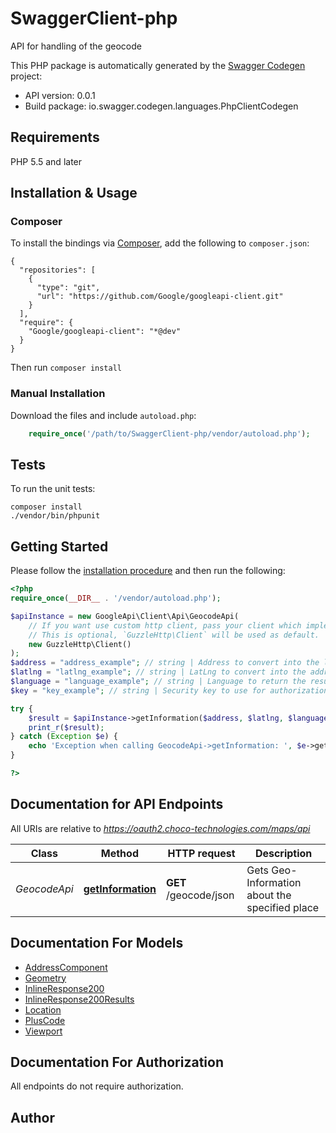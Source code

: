 # SwaggerClient-php
API for handling of the geocode

This PHP package is automatically generated by the [Swagger Codegen](https://github.com/swagger-api/swagger-codegen) project:

- API version: 0.0.1
- Build package: io.swagger.codegen.languages.PhpClientCodegen

## Requirements

PHP 5.5 and later

## Installation & Usage
### Composer

To install the bindings via [Composer](http://getcomposer.org/), add the following to `composer.json`:

```
{
  "repositories": [
    {
      "type": "git",
      "url": "https://github.com/Google/googleapi-client.git"
    }
  ],
  "require": {
    "Google/googleapi-client": "*@dev"
  }
}
```

Then run `composer install`

### Manual Installation

Download the files and include `autoload.php`:

```php
    require_once('/path/to/SwaggerClient-php/vendor/autoload.php');
```

## Tests

To run the unit tests:

```
composer install
./vendor/bin/phpunit
```

## Getting Started

Please follow the [installation procedure](#installation--usage) and then run the following:

```php
<?php
require_once(__DIR__ . '/vendor/autoload.php');

$apiInstance = new GoogleApi\Client\Api\GeocodeApi(
    // If you want use custom http client, pass your client which implements `GuzzleHttp\ClientInterface`.
    // This is optional, `GuzzleHttp\Client` will be used as default.
    new GuzzleHttp\Client()
);
$address = "address_example"; // string | Address to convert into the latlng
$latlng = "latlng_example"; // string | LatLng to convert into the address
$language = "language_example"; // string | Language to return the results in
$key = "key_example"; // string | Security key to use for authorization

try {
    $result = $apiInstance->getInformation($address, $latlng, $language, $key);
    print_r($result);
} catch (Exception $e) {
    echo 'Exception when calling GeocodeApi->getInformation: ', $e->getMessage(), PHP_EOL;
}

?>
```

## Documentation for API Endpoints

All URIs are relative to *https://oauth2.choco-technologies.com/maps/api*

Class | Method | HTTP request | Description
------------ | ------------- | ------------- | -------------
*GeocodeApi* | [**getInformation**](docs/Api/GeocodeApi.md#getinformation) | **GET** /geocode/json | Gets Geo-Information about the specified place


## Documentation For Models

 - [AddressComponent](docs/Model/AddressComponent.md)
 - [Geometry](docs/Model/Geometry.md)
 - [InlineResponse200](docs/Model/InlineResponse200.md)
 - [InlineResponse200Results](docs/Model/InlineResponse200Results.md)
 - [Location](docs/Model/Location.md)
 - [PlusCode](docs/Model/PlusCode.md)
 - [Viewport](docs/Model/Viewport.md)


## Documentation For Authorization

 All endpoints do not require authorization.


## Author





